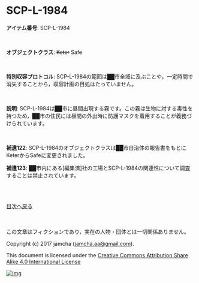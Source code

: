# SCP-L-1984

**アイテム番号**: SCP-L-1984  

<br>  

**オブジェクトクラス**: <del>Keter</del> Safe  

<br>  

**特別収容プロトコル**: SCP-L-1984の範囲は██市全域に及ぶことや，一定時間で消失することから，収容計画の目処はたっていません。  

<br>  

**説明**: SCP-L-1984は██市に昼間出現する霧です。この霧は生物に対する毒性を持つため，██市の住民には昼間の外出時に防護マスクを着用することが義務づけられています。  

<br>  

**補遺122**: SCP-L-1984のオブジェクトクラスは██市自治体の報告書をもとにKeterからSafeに変更されました。  

**補遺123**: ██市内にある[編集済]社の工場とSCP-L-1984の関連性について調査することは禁止されています。  

<br>  
<br>  

[目次へ戻る](https://github.com/jamcha-aa/SCP/blob/master/README.md)  

<br>  
<br>  
この文章はフィクションであり，実在の人物・団体とは一切関係ありません。  

Copyright (c) 2017 jamcha (jamcha.aa@gmail.com).  

This document is licensed under the [Creative Commons Attribution Share Alike 4.0 International License](http://creativecommons.org/licenses/by-sa/4.0/deed)  

[![img](http://i.creativecommons.org/l/by-sa/3.0/80x15.png)](http://creativecommons.org/licenses/by-sa/4.0/deed)